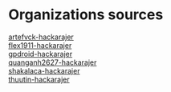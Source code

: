 Organizations sources
=
<a href="https://hackarajer.github.io/sources/artefvck-hackarajer">artefvck-hackarajer</a><br>
<a href="https://hackarajer.github.io/sources/flex1911-hackarajer">flex1911-hackarajer</a><br>
<a href="https://hackarajer.github.io/sources/gpdroid-hackarajer">gpdroid-hackarajer</a><br>
<a href="https://hackarajer.github.io/sources/quanganh2627-hackarajer">quanganh2627-hackarajer</a><br>
<a href="https://hackarajer.github.io/sources/shakalaca-hackarajer">shakalaca-hackarajer</a><br>
<a href="https://hackarajer.github.io/sources/thuutin-hackarajer">thuutin-hackarajer</a>
